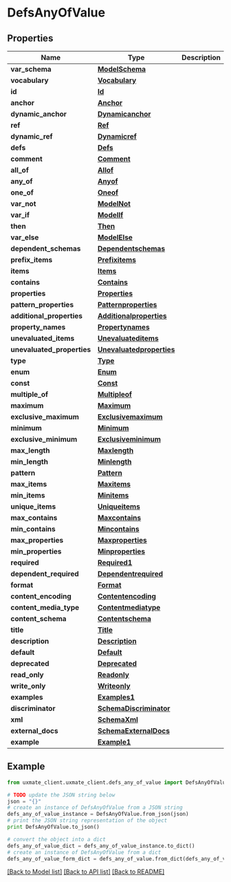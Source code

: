 # DefsAnyOfValue


## Properties
Name | Type | Description | Notes
------------ | ------------- | ------------- | -------------
**var_schema** | [**ModelSchema**](ModelSchema.md) |  | [optional] 
**vocabulary** | [**Vocabulary**](Vocabulary.md) |  | [optional] 
**id** | [**Id**](Id.md) |  | [optional] 
**anchor** | [**Anchor**](Anchor.md) |  | [optional] 
**dynamic_anchor** | [**Dynamicanchor**](Dynamicanchor.md) |  | [optional] 
**ref** | [**Ref**](Ref.md) |  | [optional] 
**dynamic_ref** | [**Dynamicref**](Dynamicref.md) |  | [optional] 
**defs** | [**Defs**](Defs.md) |  | [optional] 
**comment** | [**Comment**](Comment.md) |  | [optional] 
**all_of** | [**Allof**](Allof.md) |  | [optional] 
**any_of** | [**Anyof**](Anyof.md) |  | [optional] 
**one_of** | [**Oneof**](Oneof.md) |  | [optional] 
**var_not** | [**ModelNot**](ModelNot.md) |  | [optional] 
**var_if** | [**ModelIf**](ModelIf.md) |  | [optional] 
**then** | [**Then**](Then.md) |  | [optional] 
**var_else** | [**ModelElse**](ModelElse.md) |  | [optional] 
**dependent_schemas** | [**Dependentschemas**](Dependentschemas.md) |  | [optional] 
**prefix_items** | [**Prefixitems**](Prefixitems.md) |  | [optional] 
**items** | [**Items**](Items.md) |  | [optional] 
**contains** | [**Contains**](Contains.md) |  | [optional] 
**properties** | [**Properties**](Properties.md) |  | [optional] 
**pattern_properties** | [**Patternproperties**](Patternproperties.md) |  | [optional] 
**additional_properties** | [**Additionalproperties**](Additionalproperties.md) |  | [optional] 
**property_names** | [**Propertynames**](Propertynames.md) |  | [optional] 
**unevaluated_items** | [**Unevaluateditems**](Unevaluateditems.md) |  | [optional] 
**unevaluated_properties** | [**Unevaluatedproperties**](Unevaluatedproperties.md) |  | [optional] 
**type** | [**Type**](Type.md) |  | [optional] 
**enum** | [**Enum**](Enum.md) |  | [optional] 
**const** | [**Const**](Const.md) |  | [optional] 
**multiple_of** | [**Multipleof**](Multipleof.md) |  | [optional] 
**maximum** | [**Maximum**](Maximum.md) |  | [optional] 
**exclusive_maximum** | [**Exclusivemaximum**](Exclusivemaximum.md) |  | [optional] 
**minimum** | [**Minimum**](Minimum.md) |  | [optional] 
**exclusive_minimum** | [**Exclusiveminimum**](Exclusiveminimum.md) |  | [optional] 
**max_length** | [**Maxlength**](Maxlength.md) |  | [optional] 
**min_length** | [**Minlength**](Minlength.md) |  | [optional] 
**pattern** | [**Pattern**](Pattern.md) |  | [optional] 
**max_items** | [**Maxitems**](Maxitems.md) |  | [optional] 
**min_items** | [**Minitems**](Minitems.md) |  | [optional] 
**unique_items** | [**Uniqueitems**](Uniqueitems.md) |  | [optional] 
**max_contains** | [**Maxcontains**](Maxcontains.md) |  | [optional] 
**min_contains** | [**Mincontains**](Mincontains.md) |  | [optional] 
**max_properties** | [**Maxproperties**](Maxproperties.md) |  | [optional] 
**min_properties** | [**Minproperties**](Minproperties.md) |  | [optional] 
**required** | [**Required1**](Required1.md) |  | [optional] 
**dependent_required** | [**Dependentrequired**](Dependentrequired.md) |  | [optional] 
**format** | [**Format**](Format.md) |  | [optional] 
**content_encoding** | [**Contentencoding**](Contentencoding.md) |  | [optional] 
**content_media_type** | [**Contentmediatype**](Contentmediatype.md) |  | [optional] 
**content_schema** | [**Contentschema**](Contentschema.md) |  | [optional] 
**title** | [**Title**](Title.md) |  | [optional] 
**description** | [**Description**](Description.md) |  | [optional] 
**default** | [**Default**](Default.md) |  | [optional] 
**deprecated** | [**Deprecated**](Deprecated.md) |  | [optional] 
**read_only** | [**Readonly**](Readonly.md) |  | [optional] 
**write_only** | [**Writeonly**](Writeonly.md) |  | [optional] 
**examples** | [**Examples1**](Examples1.md) |  | [optional] 
**discriminator** | [**SchemaDiscriminator**](SchemaDiscriminator.md) |  | [optional] 
**xml** | [**SchemaXml**](SchemaXml.md) |  | [optional] 
**external_docs** | [**SchemaExternalDocs**](SchemaExternalDocs.md) |  | [optional] 
**example** | [**Example1**](Example1.md) |  | [optional] 

## Example

```python
from uxmate_client.uxmate_client.defs_any_of_value import DefsAnyOfValue

# TODO update the JSON string below
json = "{}"
# create an instance of DefsAnyOfValue from a JSON string
defs_any_of_value_instance = DefsAnyOfValue.from_json(json)
# print the JSON string representation of the object
print DefsAnyOfValue.to_json()

# convert the object into a dict
defs_any_of_value_dict = defs_any_of_value_instance.to_dict()
# create an instance of DefsAnyOfValue from a dict
defs_any_of_value_form_dict = defs_any_of_value.from_dict(defs_any_of_value_dict)
```
[[Back to Model list]](../README.md#documentation-for-models) [[Back to API list]](../README.md#documentation-for-api-endpoints) [[Back to README]](../README.md)



